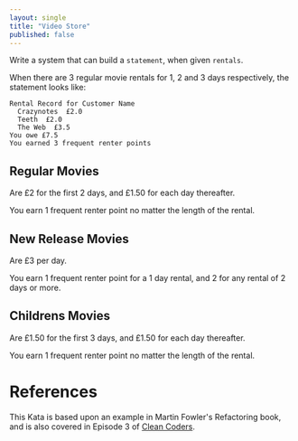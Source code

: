 ```yaml
---
layout: single
title: "Video Store"
published: false
---
```


Write a system that can build a `statement`, when given `rentals`.

When there are 3 regular movie rentals for 1, 2 and 3 days respectively, the statement looks like:

```
Rental Record for Customer Name
  Crazynotes  £2.0
  Teeth  £2.0
  The Web  £3.5
You owe £7.5
You earned 3 frequent renter points
```

## Regular Movies

Are £2 for the first 2 days, and £1.50 for each day thereafter.

You earn 1 frequent renter point no matter the length of the rental.

## New Release Movies

Are £3 per day.

You earn 1 frequent renter point for a 1 day rental, and 2 for any rental of 2 days or more.

## Childrens Movies

Are £1.50 for the first 3 days, and £1.50 for each day thereafter.

You earn 1 frequent renter point no matter the length of the rental.

# References

This Kata is based upon an example in Martin Fowler's Refactoring book, and is also covered in Episode 3 of [Clean Coders](https://cleancoders.com).

